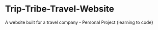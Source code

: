 # Trip-Tribe-Travel-Website
A website built for a travel company - Personal Project {learning to code}
